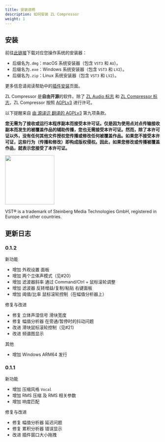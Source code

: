 ```yaml
---
title: 安装说明
description: 如何安装 ZL Compressor
weight: 1
---
```


## 安装

前往[此链接](https://github.com/ZL-Audio/ZLEqualizer/releases/latest)下载对应您操作系统的安装器：
- 后缀名为`.dmg`：macOS 系统安装器（包含 `VST3` 和 `AU`）。
- 后缀名为`.exe`：Windows 系统安装器（包含 `VST3` 和 `LV2`）。
- 后缀名为`.zip`：Linux 系统安装器（包含 `VST3` 和 `LV2`）。

更多信息请阅读帮助中的[插件安装](../../help/plugin_installation)页面。

ZL Compressor 是**自由开源**的软件。除了 [ZL Audio 标志](https://github.com/ZL-Audio/ZLCompressor/blob/main/assets/zlaudio.svg) 和 [ZL Compressor 标志](https://github.com/ZL-Audio/ZLCompressor/blob/main/assets/logo.svg)，ZL Compressor 按照 [AGPLv3](https://www.gnu.org/licenses/agpl-3.0.en.html) 进行许可。

以下提醒来自 [由 源译识 翻译的 AGPLv3](https://atomgit.com/translation/Contransus) 第九项条款。

**您无需为了接收或运行本程序副本而接受本许可证。仅是因为使用点对点传输接收副本而发生的被覆盖作品的辅助传播，您也无需接受本许可证。然而，除了本许可证以外，没有任何其他文件授权您传播或修改任何被覆盖作品。如果您不接受本许可证，这些行为（传播和修改）即构成版权侵权。因此，如果您修改或传播被覆盖作品，就表示您接受了本许可证。**

<img src="/images/vst3.png" style="width: 120pt; max-width: 100%; height: auto"/>

VST® is a trademark of Steinberg Media Technologies GmbH, registered in Europe and other countries.

## 更新日志

### 0.1.2

新功能

- 增加 外观设置 面板
- 增加 两个立体声模式（见#20）
- 增加 滤波器斜率 通过 Command/Ctrl + 鼠标滚轮调整
- 增加 滤波器 反转增益/复制/粘贴 右键面板
- 增加 阈值/比率 鼠标滚轮控制（在幅值分析器上）

修复与改进

- 修复 立体声湿信号 滑块宽度
- 修复 幅值分析器 在旁通/暂停时的抖动问题
- 改进 滑块鼠标滚轮控制（见#21）
- 改进 频谱图显示

其他

- 增加 Windows ARM64 发行

### 0.1.1

新功能

- 增加 压缩风格 `Vocal`
- 增加 RMS 压缩 及 RMS 相关参数
- 增加 响度匹配

修复与改进

- 修复 幅值分析器 延迟问题
- 修复 累积分析器 错误显示
- 改进 插件窗口大小拖拽